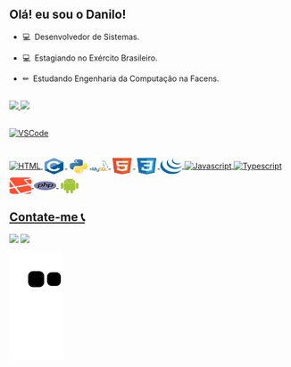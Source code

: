 ## Olá! eu sou o Danilo! 

- <p>💻&ensp;Desenvolvedor de Sistemas.</p>
- <p>💻&ensp;Estagiando no Exército Brasileiro.</p>
- <p>✏&ensp;Estudando Engenharia da Computação na Facens.</p>


<br/>
 <div>
  <a href="https://github.com/danilosataide">   
  <img height="180em" src="https://github-readme-stats.vercel.app/api?username=danilosataide&show_icons=true&theme=tokyonight&include_all_commits=true&count_private=true"/>
  <img height="180em" src="https://github-readme-stats.vercel.app/api/top-langs/?username=danilosataide&layout=compact&langs_count=16&theme=tokyonight"/>
</div>
<br/>

 ![VSCode](https://img.shields.io/badge/Visual_Studio_Code-0078D4?style=for-the-badge&logo=visual%20studio%20code&logoColor=white)
 <div style="display: inline_block"><br>
  <img align="center" title="Java" alt="HTML" height="30" width="40" src="https://cdn.jsdelivr.net/gh/devicons/devicon/icons/java/java-original.svg">
  <img align="center" title="C" alt="C" height="30" width="40" src="https://github.com/devicons/devicon/blob/master/icons/c/c-original.svg">
  <img align="center" title="Python" alt="Python" height="30" width="40" src="https://github.com/devicons/devicon/blob/master/icons/python/python-original.svg">
  <img align="center" title="MySQL"  alt="MySQL" width="30" height="40" src="https://github.com/devicons/devicon/blob/master/icons/mysql/mysql-original-wordmark.svg">
   <img align="center" title="HTML" alt="HTML" height="30" width="40" src="https://raw.githubusercontent.com/devicons/devicon/master/icons/html5/html5-original.svg">
  <img align="center" title="CSS" alt="CSS" height="30" width="40" src="https://raw.githubusercontent.com/devicons/devicon/master/icons/css3/css3-original.svg">
  <img align="center" title="JQuery" alt="JQuery" height="30" width="40" src="https://github.com/devicons/devicon/blob/master/icons/jquery/jquery-original.svg">
   <img align="center" title="Javascript" alt="Javascript" height="30" width="40" src="https://www.svgrepo.com/show/303206/javascript-logo.svg">
   <img align="center" title="Typescript" alt="Typescript" height="30" width="40" src="https://cdn.worldvectorlogo.com/logos/typescript.svg">
   <img align="center" title="PHP" alt="PHP" height="30" width="40" src="https://github.com/devicons/devicon/blob/master/icons/laravel/laravel-plain.svg">
   <img align="center" title="Laravel" alt="Laravel" height="30" width="40" src="https://github.com/devicons/devicon/blob/master/icons/php/php-original.svg">
   <img align="center" title="Android" alt="Android" height="30" width="40" src="https://github.com/devicons/devicon/blob/master/icons/android/android-original.svg">
  </div>
  
  ##
 
  ## Contate-me 📞
 
<div> 
 
  <a href = "mailto:danilosataide@gmail.com"><img src="https://img.shields.io/badge/-Gmail-%23333?style=for-the-badge&logo=gmail&logoColor=white" target="_blank"></a>
  <a href="https://www.linkedin.com/in/danilo-ataide/" target="_blank"><img src="https://img.shields.io/badge/-LinkedIn-%230077B5?style=for-the-badge&logo=linkedin&logoColor=white" target="_blank"></a> 
 
  ![Snake animation](https://github.com/rafaballerini/rafaballerini/blob/output/github-contribution-grid-snake.svg)
 
</div>
